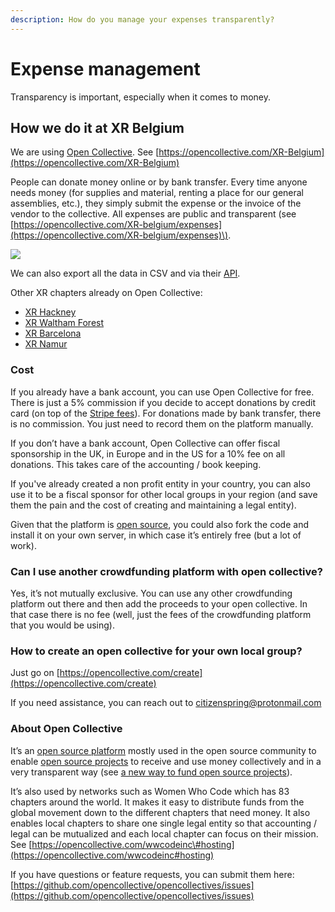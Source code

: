 ```yaml
---
description: How do you manage your expenses transparently?
---
```


# Expense management

Transparency is important, especially when it comes to money. 

## How we do it at XR Belgium

We are using [Open Collective](https://opencollective.com). See [https://opencollective.com/XR-Belgium](https://opencollective.com/XR-Belgium)

People can donate money online or by bank transfer. Every time anyone needs money \(for supplies and material, renting a place for our general assemblies, etc.\), they simply submit the expense or the invoice of the vendor to the collective. All expenses are public and transparent \(see [https://opencollective.com/XR-belgium/expenses](https://opencollective.com/XR-belgium/expenses)\).

![](https://d.pr/free/i/6f2wVv+)

We can also export all the data in CSV and via their [API](https://docs.opencollective.com/help/developers/api).

Other XR chapters already on Open Collective:

* [XR Hackney](https://opencollective.com/xrhackney)
* [XR Waltham Forest](https://opencollective.com/extinction-rebellion-waltham-forest1)
* [XR Barcelona](https://opencollective.com/xr-barcelona)
* [XR Namur](https://opencollective.com/xr-namur)

### Cost

If you already have a bank account, you can use Open Collective for free. There is just a 5% commission if you decide to accept donations by credit card \(on top of the [Stripe fees](http://stripe.com/pricing)\). For donations made by bank transfer, there is no commission. You just need to record them on the platform manually.

If you don’t have a bank account, Open Collective can offer fiscal sponsorship in the UK, in Europe and in the US for a 10% fee on all donations. This takes care of the accounting / book keeping.

If you've already created a non profit entity in your country, you can also use it to be a fiscal sponsor for other local groups in your region \(and save them the pain and the cost of creating and maintaining a legal entity\).

Given that the platform is [open source](https://github.com/opencollective/opencollective), you could also fork the code and install it on your own server, in which case it’s entirely free \(but a lot of work\).

### Can I use another crowdfunding platform with open collective?

Yes, it’s not mutually exclusive. You can use any other crowdfunding platform out there and then add the proceeds to your open collective. In that case there is no fee \(well, just the fees of the crowdfunding platform that you would be using\).

### How to create an open collective for your own local group?

Just go on [https://opencollective.com/create](https://opencollective.com/create)

If you need assistance, you can reach out to citizenspring@protonmail.com

### About Open Collective

It’s an [open source platform](https://github.com/opencollective/opencollective) mostly used in the open source community to enable [open source projects](https://opencollective.com/opensource) to receive and use money collectively and in a very transparent way \(see [a new way to fund open source projects](https://medium.com/open-collective/a-new-way-to-fund-open-source-projects-91a51b1b7aac)\).

It’s also used by networks such as Women Who Code which has 83 chapters around the world. It makes it easy to distribute funds from the global movement down to the different chapters that need money. It also enables local chapters to share one single legal entity so that accounting / legal can be mutualized and each local chapter can focus on their mission. See [https://opencollective.com/wwcodeinc\#hosting](https://opencollective.com/wwcodeinc#hosting)

If you have questions or feature requests, you can submit them here: [https://github.com/opencollective/opencollectives/issues](https://github.com/opencollective/opencollectives/issues)

